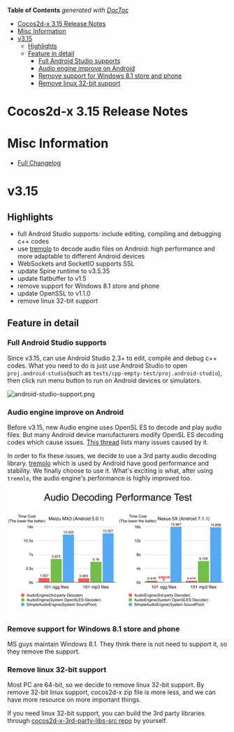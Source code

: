 <!-- START doctoc generated TOC please keep comment here to allow auto update -->
<!-- DON'T EDIT THIS SECTION, INSTEAD RE-RUN doctoc TO UPDATE -->
**Table of Contents**  *generated with [DocToc](https://github.com/thlorenz/doctoc)*

- [Cocos2d-x 3.15 Release Notes](#cocos2d-x-315-release-notes)
- [Misc Information](#misc-information)
- [v3.15](#v315)
  - [Highlights](#highlights)
  - [Feature in detail](#feature-in-detail)
    - [Full Android Studio supports](#full-android-studio-supports)
    - [Audio engine improve on Android](#audio-engine-improve-on-android)
    - [Remove support for Windows 8.1 store and phone](#remove-support-for-windows-81-store-and-phone)
    - [Remove linux 32-bit support](#remove-linux-32-bit-support)

<!-- END doctoc generated TOC please keep comment here to allow auto update -->

# Cocos2d-x 3.15 Release Notes #

# Misc Information

* [Full Changelog](https://github.com/cocos2d/cocos2d-x/blob/v3/CHANGELOG)

# v3.15

## Highlights

* full Android Studio supports: include editing, compiling and debugging c++ codes
* use [tremolo](http://wss.co.uk/pinknoise/tremolo/) to decode audio files on Android: high performance and more adaptable to different Android devices
* WebSockets and SocketIO supports SSL
* update Spine runtime to v3.5.35
* update flatbuffer to v1.5
* remove support for Windows 8.1 store and phone
* update OpenSSL to v1.1.0
* remove linux 32-bit support

## Feature in detail

### Full Android Studio supports

Since v3.15, can use Android Studio 2.3+ to edit, compile and debug c++ codes. What you need to do is just use Android Studio to open `proj.android-studio`(such as `tests/cpp-empty-test/proj.android-studio`), then click run menu button to run on Android devices or simulators.

![android-studio-support.png](todo)

### Audio engine improve on Android

Before v3.15, new Audio engine uses OpenSL ES to decode and play audio files. But many Android device manufacturers modify OpenSL ES decoding codes which cause issues. [This thread](http://discuss.cocos2d-x.org/t/android-audio-decoding-issues-discussion/34610) lists many issues caused by it.

In order to fix these issues, we decide to use a 3rd party audio decoding library. [tremolo](http://wss.co.uk/pinknoise/tremolo/) which is used by Android have good performance and stability. We finally choose to use it. What's exciting is what, after using `tremolo`, the audio engine's performance is highly improved too.

![audio performance](https://raw.githubusercontent.com/minggo/Pictures/master/AudioDecodingPerfTest.png)  

### Remove support for Windows 8.1 store and phone

MS guys maintain Windows 8.1. They think there is not need to support it, so they remove the support.

### Remove linux 32-bit support

Most PC are 64-bit, so we decide to remove linux 32-bit support. By remove 32-bit linux support, cocos2d-x zip file is more less, and we can have more resource on more important things.

If you need linux 32-bit support, you can build the 3rd party libraries through [cocos2d-x-3rd-party-libs-src repo](https://github.com/cocos2d/cocos2d-x-3rd-party-libs-src) by yourself.
